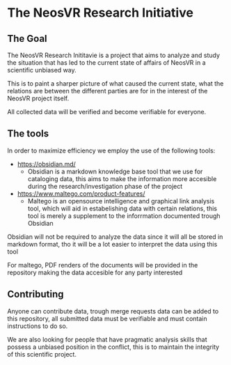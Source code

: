 # The NeosVR Research Initiative
## The Goal
The NeosVR Research Inititavie is a project that aims to analyze and study the situation that has led to the current state of affairs of NeosVR in a scientific unbiased way.

This is to paint a sharper picture of what caused the current state, what the relations are between the different parties are for in the interest of the NeosVR project itself.

All collected data will be verified and become verifiable for everyone.

## The tools
In order to maximize efficiency we employ the use of the following tools:
- https://obsidian.md/
	- Obsidian is a markdown knowledge base tool that we use for cataloging data, this aims to make the information more accesible during the research/investigation phase of the project
- https://www.maltego.com/product-features/
	- Maltego is an opensource intelligence and graphical link analysis tool, which will aid in estabelishing data with certain relations, this tool is merely a supplement to the inforrmation documented trough Obsidian

Obsidian will not be required to analyze the data since it will all be stored in markdown format, tho it will be a lot easier to interpret the data using this tool

For maltego, PDF renders of the documents will be provided in the repository making the data accesible for any party interested

## Contributing
Anyone can contribute data, trough merge requests data can be added to this repository, all submitted data must be verifiable and must contain instructions to do so.

We are also looking for people that have pragmatic analysis skills that possess a unbiased position in the conflict, this is to maintain the integrity of this scientific project.